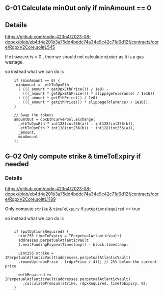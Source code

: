 ## G-01 Calculate minOut only if minAmount == 0 

## Details 
https://github.com/code-423n4/2023-08-dopex/blob/eb4d4a201b3a75dd4bddc74a34e9c42c71d0d12f/contracts/core/RdpxV2Core.sol#L545

If `minAmount` is > 0 , then we should not calculate `minOut` as it is a gas wastage.

so instead what we can do is
```solidity
    if (minAmount == 0) {
     minAmount = _ethToDpxEth
      ? (((_amount * getDpxEthPrice()) / 1e8) -
        (((_amount * getDpxEthPrice()) * slippageTolerance) / 1e16))
      : (((_amount * getEthPrice()) / 1e8) -
        (((_amount * getEthPrice()) * slippageTolerance) / 1e16));
    }

    // Swap the tokens
    amountOut = dpxEthCurvePool.exchange(
      _ethToDpxEth ? int128(int256(a)) : int128(int256(b)),
      _ethToDpxEth ? int128(int256(b)) : int128(int256(a)),
      _amount,
      minAmount
    );
```

## G-02 Only compute strike & timeToExpiry if needed

### Details
https://github.com/code-423n4/2023-08-dopex/blob/eb4d4a201b3a75dd4bddc74a34e9c42c71d0d12f/contracts/core/RdpxV2Core.sol#L1189

Only compute `strike` & `timeToExpiry` if `putOptionsRequired` == true 

so instead what we can do is

```solidity

    if (putOptionsRequired) {
      uint256 timeToExpiry = IPerpetualAtlanticVault(
      addresses.perpetualAtlanticVault
      ).nextFundingPaymentTimestamp() - block.timestamp;

      uint256 strike = IPerpetualAtlanticVault(addresses.perpetualAtlanticVault)
      .roundUp(rdpxPrice - (rdpxPrice / 4)); // 25% below the current price

      wethRequired += IPerpetualAtlanticVault(addresses.perpetualAtlanticVault)
        .calculatePremium(strike, rdpxRequired, timeToExpiry, 0);
    }
```